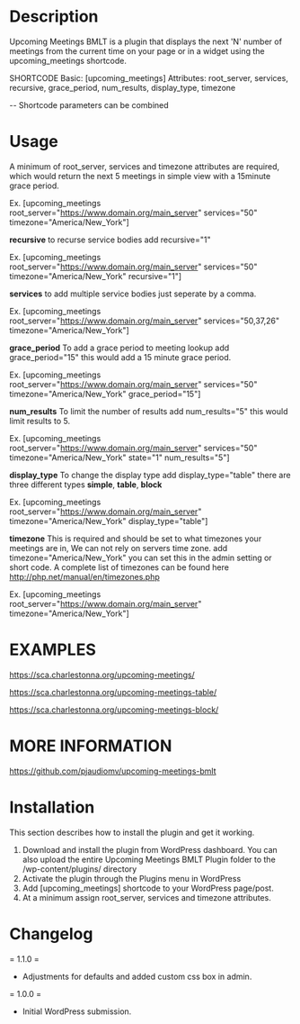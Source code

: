 # Description

Upcoming Meetings BMLT is a plugin that displays the next 'N' number of meetings from the current time on your page or in a widget using the upcoming_meetings shortcode.

SHORTCODE
Basic: [upcoming_meetings]
Attributes: root_server, services, recursive, grace_period, num_results, display_type, timezone

-- Shortcode parameters can be combined

# Usage

A minimum of root_server, services and timezone attributes are required, which would return the next 5 meetings in simple view with a 15minute grace period.

Ex. [upcoming_meetings root_server=&quot;https://www.domain.org/main_server&quot; services=&quot;50&quot; timezone=&quot;America/New_York&quot;]

**recursive** to recurse service bodies add recursive=&quot;1&quot;

Ex. [upcoming_meetings root_server=&quot;https://www.domain.org/main_server&quot; services=&quot;50&quot; timezone=&quot;America/New_York&quot; recursive=&quot;1&quot;]

**services** to add multiple service bodies just seperate by a comma.

Ex. [upcoming_meetings root_server=&quot;https://www.domain.org/main_server&quot; services=&quot;50,37,26&quot; timezone=&quot;America/New_York&quot;]

**grace_period** To add a grace period to meeting lookup add grace_period=&quot;15&quot; this would add a 15 minute grace period.

Ex. [upcoming_meetings root_server=&quot;https://www.domain.org/main_server&quot; services=&quot;50&quot; timezone=&quot;America/New_York&quot; grace_period=&quot;15&quot;]

**num_results** To limit the number of results add num_results=&quot;5&quot; this would limit results to 5.

Ex. [upcoming_meetings root_server=&quot;https://www.domain.org/main_server&quot; services=&quot;50&quot; timezone=&quot;America/New_York&quot; state=&quot;1&quot; num_results=&quot;5&quot;]

**display_type** To change the display type add display_type=&quot;table&quot; there are three different types **simple**, **table**, **block**

Ex. [upcoming_meetings root_server=&quot;https://www.domain.org/main_server&quot; timezone=&quot;America/New_York&quot; display_type=&quot;table&quot;]

**timezone** This is required and should be set to what timezones your meetings are in, We can not rely on servers time zone. add timezone=&quot;America/New_York&quot; you can set this in the admin setting or short code. A complete list of timezones can be found here http://php.net/manual/en/timezones.php

Ex. [upcoming_meetings root_server=&quot;https://www.domain.org/main_server&quot; timezone=&quot;America/New_York&quot;]

# EXAMPLES

<a href="https://sca.charlestonna.org/upcoming-meetings/">https://sca.charlestonna.org/upcoming-meetings/</a>

<a href="https://sca.charlestonna.org/upcoming-meetings-table/">https://sca.charlestonna.org/upcoming-meetings-table/</a>

<a href="https://sca.charlestonna.org/upcoming-meetings-block/">https://sca.charlestonna.org/upcoming-meetings-block/</a>


# MORE INFORMATION

<a href="https://github.com/pjaudiomv/upcoming-meetings-bmlt" target="_blank">https://github.com/pjaudiomv/upcoming-meetings-bmlt</a>


# Installation

This section describes how to install the plugin and get it working.

1. Download and install the plugin from WordPress dashboard. You can also upload the entire Upcoming Meetings BMLT Plugin folder to the /wp-content/plugins/ directory
2. Activate the plugin through the Plugins menu in WordPress
3. Add [upcoming_meetings] shortcode to your WordPress page/post.
4. At a minimum assign root_server, services and timezone attributes.


# Changelog

= 1.1.0 =

* Adjustments for defaults and added custom css box in admin.

= 1.0.0 =

* Initial WordPress submission.
